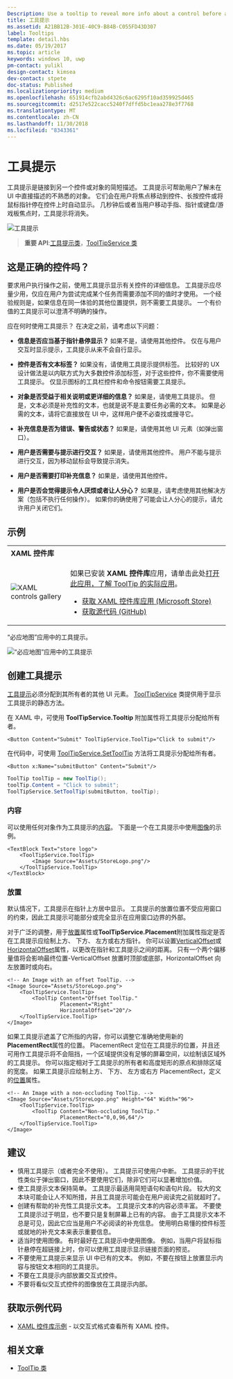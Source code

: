 ```yaml
---
Description: Use a tooltip to reveal more info about a control before asking the user to perform an action.
title: 工具提示
ms.assetid: A21BB12B-301E-40C9-B84B-C055FD43D307
label: Tooltips
template: detail.hbs
ms.date: 05/19/2017
ms.topic: article
keywords: windows 10, uwp
pm-contact: yulikl
design-contact: kimsea
dev-contact: stpete
doc-status: Published
ms.localizationpriority: medium
ms.openlocfilehash: 651914cfb2abd4326c6ac6295f10ad359925d465
ms.sourcegitcommit: d2517e522cacc5240f7dffd5bc1eaa278e3f7768
ms.translationtype: MT
ms.contentlocale: zh-CN
ms.lasthandoff: 11/30/2018
ms.locfileid: "8343361"
---
```

# <a name="tooltips"></a>工具提示

工具提示是链接到另一个控件或对象的简短描述。 工具提示可帮助用户了解未在 UI 中直接描述的不熟悉的对象。 它们会在用户将焦点移动到控件、长按控件或将鼠标指针停在控件上时自动显示。 几秒钟后或者当用户移动手指、指针或键盘/游戏板焦点时，工具提示将消失。

![工具提示](images/controls/tool-tip.png)

> **重要 API**:[工具提示类](/uwp/api/Windows.UI.Xaml.Controls.ToolTip)，[ToolTipService 类](https://msdn.microsoft.com/library/windows/apps/windows.ui.xaml.controls.tooltipservice)

## <a name="is-this-the-right-control"></a>这是正确的控件吗？

要求用户执行操作之前，使用工具提示显示有关控件的详细信息。 工具提示应尽量少用，仅应在用户为尝试完成某个任务而需要添加不同的值时才使用。 一个经验规则是，如果信息在同一体验的其他位置提供，则不需要工具提示。 一个有价值的工具提示可以澄清不明确的操作。

应在何时使用工具提示？ 在决定之前，请考虑以下问题：

- **信息是否应当基于指针悬停显示？**
    如果不是，请使用其他控件。 仅在与用户交互时显示提示，工具提示从来不会自行显示。

- **控件是否有文本标签？**
    如果没有，请使用工具提示提供标签。 比较好的 UX 设计做法是以内联方式为大多数控件添加标签，对于这些控件，你不需要使用工具提示。 仅显示图标的工具栏控件和命令按钮需要工具提示。

- **对象是否受益于相关说明或更详细的信息？**
    如果是，请使用工具提示。 但是，文本必须是补充性的文本，也就是说不是主要任务必需的文本。 如果是必需的文本，请将它直接放在 UI 中，这样用户便不必查找或搜寻它。

- **补充信息是否为错误、警告或状态？**
    如果是，请使用其他 UI 元素（如弹出窗口）。

- **用户是否需要与提示进行交互？**
    如果是，请使用其他控件。 用户不能与提示进行交互，因为移动鼠标会导致提示消失。

- **用户是否需要打印补充信息？**
    如果是，请使用其他控件。

- **用户是否会觉得提示令人厌烦或者让人分心？**
    如果是，请考虑使用其他解决方案（包括不执行任何操作）。 如果你的确使用了可能会让人分心的提示，请允许用户关闭它们。

## <a name="example"></a>示例

<table>
<th align="left">XAML 控件库<th>
<tr>
<td><img src="images/xaml-controls-gallery-sm.png" alt="XAML controls gallery"></img></td>
<td>
    <p>如果已安装 <strong style="font-weight: semi-bold">XAML 控件库</strong>应用，请单击此处<a href="xamlcontrolsgallery:/item/ToolTip">打开此应用，了解 ToolTip 的实际应用</a>。</p>
    <ul>
    <li><a href="https://www.microsoft.com/store/productId/9MSVH128X2ZT">获取 XAML 控件库应用 (Microsoft Store)</a></li>
    <li><a href="https://github.com/Microsoft/Windows-universal-samples/tree/master/Samples/XamlUIBasics">获取源代码 (GitHub)</a></li>
    </ul>
</td>
</tr>
</table>

“必应地图”应用中的工具提示。

![“必应地图”应用中的工具提示](images/control-examples/tool-tip-maps.png)

## <a name="create-a-tooltip"></a>创建工具提示

[工具提示](/uwp/api/Windows.UI.Xaml.Controls.ToolTip)必须分配到其所有者的其他 UI 元素。 [ToolTipService](/uwp/api/windows.ui.xaml.controls.tooltipservice) 类提供用于显示工具提示的静态方法。

在 XAML 中，可使用 **ToolTipService.Tooltip** 附加属性将工具提示分配给所有者。

```xaml
<Button Content="Submit" ToolTipService.ToolTip="Click to submit"/>
```

在代码中，可使用 [ToolTipService.SetToolTip](/uwp/api/windows.ui.xaml.controls.tooltipservice.settooltip) 方法将工具提示分配给所有者。

```xaml
<Button x:Name="submitButton" Content="Submit"/>
```

```csharp
ToolTip toolTip = new ToolTip();
toolTip.Content = "Click to submit";
ToolTipService.SetToolTip(submitButton, toolTip);
```

### <a name="content"></a>内容

可以使用任何对象作为工具提示的[内容](/uwp/api/windows.ui.xaml.controls.contentcontrol.content)。 下面是一个在工具提示中使用[图像](/uwp/api/windows.ui.xaml.controls.image)的示例。

```xaml
<TextBlock Text="store logo">
    <ToolTipService.ToolTip>
        <Image Source="Assets/StoreLogo.png"/>
    </ToolTipService.ToolTip>
</TextBlock>
```

### <a name="placement"></a>放置

默认情况下，工具提示在指针上方居中显示。 工具提示的放置位置不受应用窗口的约束，因此工具提示可能部分或完全显示在应用窗口边界的外部。

对于广泛的调整，用于[放置](/uwp/api/windows.ui.xaml.controls.tooltip.placement)属性或**ToolTipService.Placement**附加属性指定是否在工具提示应绘制上方、 下方、 左方或右方指针。 你可以设置[VerticalOffset](/uwp/api/windows.ui.xaml.controls.tooltip.verticaloffset)或[HorizontalOffset](/uwp/api/windows.ui.xaml.controls.tooltip.horizontaloffset)属性，以更改在指针和工具提示之间的距离。 只有一个两个偏移量值将会影响最终位置-VerticalOffset 放置时顶部或底部，HorizontalOffset 向左放置时或向右。

```xaml
<!-- An Image with an offset ToolTip. -->
<Image Source="Assets/StoreLogo.png">
    <ToolTipService.ToolTip>
        <ToolTip Content="Offset ToolTip."
                 Placement="Right"
                 HorizontalOffset="20"/>
    </ToolTipService.ToolTip>
</Image>
```

如果工具提示遮盖了它所指的内容，你可以调整它准确地使用新的**PlacementRect**属性的位置。 PlacementRect 定位在工具提示的位置，并且还可用作工具提示将不会阻挡，一个区域提供没有足够的屏幕空间，以绘制该区域外的工具提示。 你可以指定相对于工具提示的所有者和高度矩形的原点和排除区域的宽度。 如果工具提示应绘制上方、 下方、 左方或右方 PlacementRect，定义的[位置](/uwp/api/windows.ui.xaml.controls.tooltip.placement)属性。 

```xaml
<!-- An Image with a non-occluding ToolTip. -->
<Image Source="Assets/StoreLogo.png" Height="64" Width="96">
    <ToolTipService.ToolTip>
        <ToolTip Content="Non-occluding ToolTip."
                 PlacementRect="0,0,96,64"/>
    </ToolTipService.ToolTip>
</Image>
```

## <a name="recommendations"></a>建议

- 慎用工具提示（或者完全不使用）。 工具提示可使用户中断。 工具提示的干扰性类似于弹出窗口，因此不要使用它们，除非它们可以显著增加价值。
- 使工具提示文本保持简单。 工具提示最适用简短语句和语句片段。 较大的文本块可能会让人不知所措，并且工具提示可能会在用户阅读完之前就超时了。
- 创建有帮助的补充性工具提示文本。 工具提示文本的内容必须丰富。 不要使工具提示过于明显，也不要只是复制屏幕上已有的内容。 由于工具提示文本不总是可见，因此它应当是用户不必阅读的补充信息。 使用明白易懂的控件标签或就地的补充文本来表示重要信息。
- 适当时使用图像。 有时最好在工具提示中使用图像。 例如，当用户将鼠标指针悬停在超链接上时，你可以使用工具提示显示链接页面的预览。
- 不要使用工具提示来显示 UI 中已有的文本。 例如，不要在按钮上放置显示内容与按钮文本相同的工具提示。
- 不要在工具提示内部放置交互式控件。
- 不要将看似交互式控件的图像放在工具提示内部。

## <a name="get-the-sample-code"></a>获取示例代码

- [XAML 控件库示例](https://github.com/Microsoft/Windows-universal-samples/tree/master/Samples/XamlUIBasics) - 以交互式格式查看所有 XAML 控件。

## <a name="related-articles"></a>相关文章

- [ToolTip 类](https://msdn.microsoft.com/library/windows/apps/br227608)
